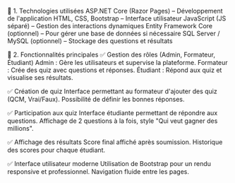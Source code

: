 🔹 1. Technologies utilisées
ASP.NET Core (Razor Pages) – Développement de l'application
HTML, CSS, Bootstrap – Interface utilisateur
JavaScript (JS séparé) – Gestion des interactions dynamiques
Entity Framework Core (optionnel) – Pour gérer une base de données si nécessaire
SQL Server / MySQL (optionnel) – Stockage des questions et résultats

🔹 2. Fonctionnalités principales
✅ Gestion des rôles (Admin, Formateur, Étudiant)
Admin : Gère les utilisateurs et supervise la plateforme.
Formateur : Crée des quiz avec questions et réponses.
Étudiant : Répond aux quiz et visualise ses résultats.

✅ Création de quiz
Interface permettant au formateur d'ajouter des quiz (QCM, Vrai/Faux).
Possibilité de définir les bonnes réponses.

✅ Participation aux quiz
Interface étudiante permettant de répondre aux questions.
Affichage de 2 questions à la fois, style "Qui veut gagner des millions".

✅ Affichage des résultats
Score final affiché après soumission.
Historique des scores pour chaque étudiant.

✅ Interface utilisateur moderne
Utilisation de Bootstrap pour un rendu responsive et professionnel.
Navigation fluide entre les pages.
